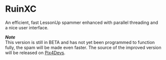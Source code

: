 # RuinXC
An efficient, fast LessonUp spammer enhanced with parallel threading and a nice user interface.

***Note***<br>
This version is still in BETA and has not yet been programmed to function fully, the spam will be made even faster. The source of the improved version will be released on <a href="https://pix4.dev/discord">Pix4Devs</a>.
